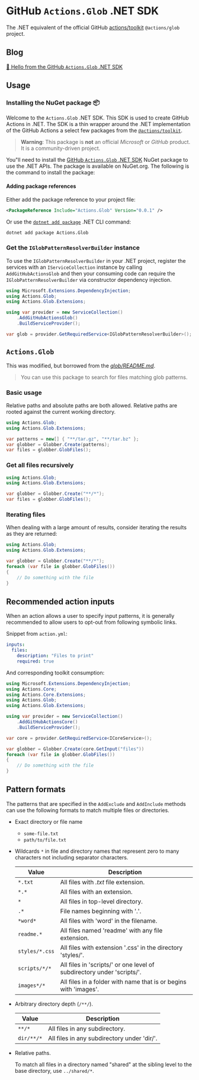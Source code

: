 # GitHub `Actions.Glob` .NET SDK

The .NET equivalent of the official GitHub [actions/toolkit](https://github.com/actions/toolkit) `@actions/glob` project.

## Blog

[🔗 Hello from the GitHub `Actions.Glob` .NET SDK](https://davidpine.net/blog/github-actions-sdk)

## Usage

### Installing the NuGet package 📦

Welcome to the `Actions.Glob` .NET SDK. This SDK is used to create GitHub Actions in .NET. The SDK is a thin wrapper around the .NET implementation of the GitHub Actions a select few packages from the [`@actions/toolkit`](https://github.com/actions/toolkit).

> **Warning**:
> This package is **not** an official _Microsoft_ or _GitHub_ product. It is a community-driven project.

You"ll need to install the [GitHub `Actions.Glob` .NET SDK](https://www.nuget.org/packages/Actions.Glob) NuGet package to use the .NET APIs. The package is available on NuGet.org. The following is the command to install the package:

#### Adding package references

Either add the package reference to your project file:

```xml
<PackageReference Include="Actions.Glob" Version="0.0.1" />
```

Or use the [`dotnet add package`](https://learn.microsoft.com/dotnet/core/tools/dotnet-add-package) .NET CLI command:

```bash
dotnet add package Actions.Glob
```

### Get the `IGlobPatternResolverBuilder` instance

To use the `IGlobPatternResolverBuilder` in your .NET project, register the services with an `IServiceCollection` instance by calling `AddGitHubActionsGlob` and then your consuming code can require the `IGlobPatternResolverBuilder` via constructor dependency injection.

```csharp
using Microsoft.Extensions.DependencyInjection;
using Actions.Glob;
using Actions.Glob.Extensions;

using var provider = new ServiceCollection()
    .AddGitHubActionsGlob()
    .BuildServiceProvider();

var glob = provider.GetRequiredService<IGlobPatternResolverBuilder>();
```

## `Actions.Glob`

This was modified, but borrowed from the [_glob/README.md_](https://github.com/actions/toolkit/blob/main/packages/glob/README.md).

> You can use this package to search for files matching glob patterns.

### Basic usage

Relative paths and absolute paths are both allowed. Relative paths are rooted against the current working directory.

```csharp
using Actions.Glob;
using Actions.Glob.Extensions;

var patterns = new[] { "**/tar.gz", "**/tar.bz" };
var globber = Globber.Create(patterns);
var files = globber.GlobFiles();
```

### Get all files recursively

```csharp
using Actions.Glob;
using Actions.Glob.Extensions;

var globber = Globber.Create("**/*");
var files = globber.GlobFiles();
```

### Iterating files

When dealing with a large amount of results, consider iterating the results as they are returned:

```csharp
using Actions.Glob;
using Actions.Glob.Extensions;

var globber = Globber.Create("**/*");
foreach (var file in globber.GlobFiles())
{
    // Do something with the file
}
```

## Recommended action inputs

When an action allows a user to specify input patterns, it is generally recommended to
allow users to opt-out from following symbolic links.

Snippet from `action.yml`:

```yaml
inputs:
  files:
    description: "Files to print"
    required: true
```

And corresponding toolkit consumption:

```csharp
using Microsoft.Extensions.DependencyInjection;
using Actions.Core;
using Actions.Core.Extensions;
using Actions.Glob;
using Actions.Glob.Extensions;

using var provider = new ServiceCollection()
    .AddGitHubActionsCore()
    .BuildServiceProvider();

var core = provider.GetRequiredService<ICoreService>();

var globber = Globber.Create(core.GetInput("files"))
foreach (var file in globber.GlobFiles())
{
    // Do something with the file
}
```

## Pattern formats

The patterns that are specified in the `AddExclude` and `AddInclude` methods can use the following formats to match multiple files or directories.

- Exact directory or file name
  
  - `some-file.txt`
  - `path/to/file.txt`

- Wildcards `*` in file and directory names that represent zero to many characters not including separator characters.

    | Value          | Description                                                            |
    |----------------|------------------------------------------------------------------------|
    | `*.txt`        | All files with *.txt* file extension.                                  |
    | `*.*`          | All files with an extension.                                           |
    | `*`            | All files in top-level directory.                                      |
    | `.*`           | File names beginning with '.'.                                         |
    | `*word*`       | All files with 'word' in the filename.                                 |
    | `readme.*`     | All files named 'readme' with any file extension.                      |
    | `styles/*.css` | All files with extension '.css' in the directory 'styles/'.            |
    | `scripts/*/*`  | All files in 'scripts/' or one level of subdirectory under 'scripts/'. |
    | `images*/*`    | All files in a folder with name that is or begins with 'images'.       |

- Arbitrary directory depth (`/**/`).

    | Value      | Description                                 |
    |------------|---------------------------------------------|
    | `**/*`     | All files in any subdirectory.              |
    | `dir/**/*` | All files in any subdirectory under 'dir/'. |

- Relative paths.

    To match all files in a directory named "shared" at the sibling level to the base directory, use `../shared/*`.